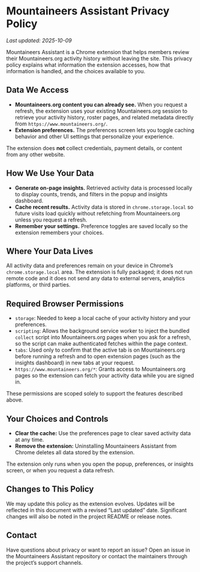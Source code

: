 # Mountaineers Assistant Privacy Policy

_Last updated: 2025-10-09_

Mountaineers Assistant is a Chrome extension that helps members review their Mountaineers.org activity history without leaving the site. This privacy policy explains what information the extension accesses, how that information is handled, and the choices available to you.

## Data We Access

- **Mountaineers.org content you can already see.** When you request a refresh, the extension uses your existing Mountaineers.org session to retrieve your activity history, roster pages, and related metadata directly from `https://www.mountaineers.org/`.
- **Extension preferences.** The preferences screen lets you toggle caching behavior and other UI settings that personalize your experience.

The extension does **not** collect credentials, payment details, or content from any other website.

## How We Use Your Data

- **Generate on-page insights.** Retrieved activity data is processed locally to display counts, trends, and filters in the popup and insights dashboard.
- **Cache recent results.** Activity data is stored in `chrome.storage.local` so future visits load quickly without refetching from Mountaineers.org unless you request a refresh.
- **Remember your settings.** Preference toggles are saved locally so the extension remembers your choices.

## Where Your Data Lives

All activity data and preferences remain on your device in Chrome’s `chrome.storage.local` area. The extension is fully packaged; it does not run remote code and it does not send any data to external servers, analytics platforms, or third parties.

## Required Browser Permissions

- `storage`: Needed to keep a local cache of your activity history and your preferences.
- `scripting`: Allows the background service worker to inject the bundled `collect` script into Mountaineers.org pages when you ask for a refresh, so the script can make authenticated fetches within the page context.
- `tabs`: Used only to confirm that the active tab is on Mountaineers.org before running a refresh and to open extension pages (such as the insights dashboard) in new tabs at your request.
- `https://www.mountaineers.org/*`: Grants access to Mountaineers.org pages so the extension can fetch your activity data while you are signed in.

These permissions are scoped solely to support the features described above.

## Your Choices and Controls

- **Clear the cache:** Use the preferences page to clear saved activity data at any time.
- **Remove the extension:** Uninstalling Mountaineers Assistant from Chrome deletes all data stored by the extension.

The extension only runs when you open the popup, preferences, or insights screen, or when you request a data refresh.

## Changes to This Policy

We may update this policy as the extension evolves. Updates will be reflected in this document with a revised “Last updated” date. Significant changes will also be noted in the project README or release notes.

## Contact

Have questions about privacy or want to report an issue? Open an issue in the Mountaineers Assistant repository or contact the maintainers through the project’s support channels.
